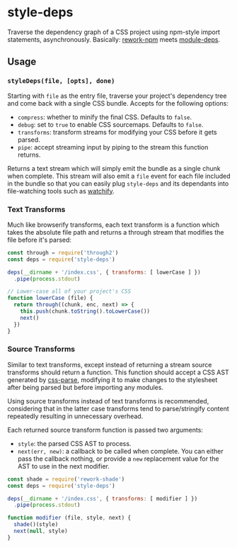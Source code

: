 # style-deps #

Traverse the dependency graph of a CSS project using npm-style import
statements, asynchronously. Basically:
[rework-npm](http://github.com/conradz/rework-npm/) meets
[module-deps](http://github.com/substack/module-deps/).

## Usage ##

### `styleDeps(file, [opts], done)` ###

Starting with `file` as the entry file, traverse your project's dependency
tree and come back with a single CSS bundle. Accepts for the following options:

* `compress`: whether to minify the final CSS. Defaults to `false`.
* `debug`: set to `true` to enable CSS sourcemaps. Defaults to `false`.
* `transforms`: transform streams for modifying your CSS before it gets parsed.
* `pipe`: accept streaming input by piping to the stream this function returns.

Returns a text stream which will simply emit the bundle as a single chunk when
complete. This stream will also emit a `file` event for each file included
in the bundle so that you can easily plug `style-deps` and its dependants
into file-watching tools such as
[watchify](http://github.com/substack/watchify).

### Text Transforms ###

Much like browserify transforms, each text transform is a function which takes
the absolute file path and returns a through stream that modifies the file
before it's parsed:

``` javascript
const through = require('through2')
const deps = require('style-deps')

deps(__dirname + '/index.css', { transforms: [ lowerCase ] })
  .pipe(process.stdout)

// Lower-case all of your project's CSS
function lowerCase (file) {
  return through((chunk, enc, next) => {
    this.push(chunk.toString().toLowerCase())
    next()
  })
}
```

### Source Transforms ###

Similar to text transforms, except instead of returning a stream source
transforms should return a function. This function should accept a CSS AST
generated by [css-parse](http://github.com/reworkcss/css-parse), modifying it
to make changes to the stylesheet after being parsed but before importing any
modules.

Using source transforms instead of text transforms is recommended, considering
that in the latter case transforms tend to parse/stringify content repeatedly
resulting in unnecessary overhead.

Each returned source transform function is passed two arguments:

* `style`: the parsed CSS AST to process.
* `next(err, new)`: a callback to be called when complete. You can either
  pass the callback nothing, or provide a `new` replacement value for the
  AST to use in the next modifier.

``` javascript
const shade = require('rework-shade')
const deps = require('style-deps')

deps(__dirname + '/index.css', { transforms: [ modifier ] })
  .pipe(process.stdout)

function modifier (file, style, next) {
  shade()(style)
  next(null, style)
}
```

